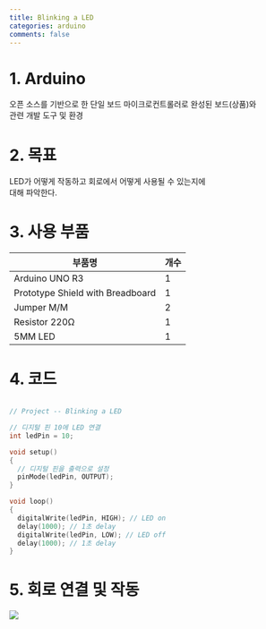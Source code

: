 ```yaml
---
title: Blinking a LED
categories: arduino
comments: false
---
```


# 1. Arduino
오픈 소스를 기반으로 한 단일 보드 마이크로컨트롤러로 완성된 보드(상품)와 <br/>관련 개발 도구 및 환경

# 2. 목표
LED가 어떻게 작동하고 회로에서 어떻게 사용될 수 있는지에<br/> 대해 파악한다.

# 3. 사용 부품

|부품명|개수|
|------|---|
|Arduino UNO R3|1|
|Prototype Shield with Breadboard|1|
|Jumper M/M|2|
|Resistor 220Ω|1|
|5MM LED|1|

# 4. 코드

```arduino:Blinking_a_LED.ino

// Project -- Blinking a LED

// 디지털 핀 10에 LED 연결
int ledPin = 10;

void setup()
{
  // 디지털 핀을 출력으로 설정
  pinMode(ledPin, OUTPUT);
}

void loop()
{
  digitalWrite(ledPin, HIGH); // LED on
  delay(1000); // 1초 delay
  digitalWrite(ledPin, LOW); // LED off
  delay(1000); // 1초 delay
}
```
# 5. 회로 연결 및 작동
<img src="https://github.com/WoojinJeonkr/WoojinJeonkr.github.io/blob/main/assets/img/Blinking_a_LED.gif?raw=true"/>